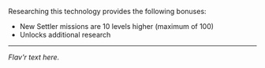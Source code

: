 Researching this technology provides the following bonuses:
* New Settler missions are 10 levels higher (maximum of 100)
* Unlocks additional research

---

_Flav'r text here._
